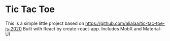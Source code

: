 # Tic Tac Toe
This is a simple little project based on https://github.com/alialaa/tic-tac-toe-js-2020
Built with React by create-react-app.
Includes MobX and Material-UI
